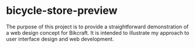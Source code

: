 # bicycle-store-preview
 The purpose of this project is to provide a straightforward demonstration of a web design concept for Bikcraft. It is intended to illustrate my approach to user interface design and web development.
